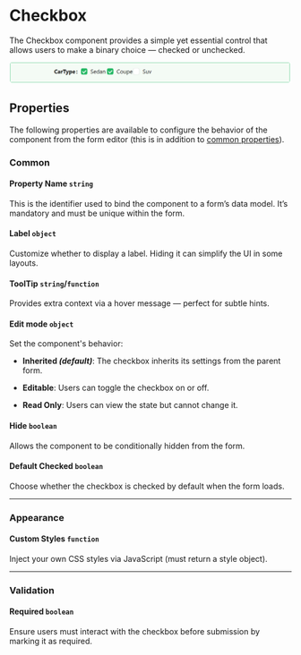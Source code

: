 # Checkbox

The Checkbox component provides a simple yet essential control that allows users to make a binary choice — checked or unchecked.

![Image](../images/checkboxgroup2.png)

## **Properties**

The following properties are available to configure the behavior of the component from the form editor (this is in addition to [common properties](/docs/front-end-basics/form-components/common-component-properties)).

### Common

#### **Property Name** ``string``

This is the identifier used to bind the component to a form’s data model. It’s mandatory and must be unique within the form.

#### **Label** ``object``

Customize whether to display a label. Hiding it can simplify the UI in some layouts.


#### **ToolTip** ``string``/``function``

Provides extra context via a hover message — perfect for subtle hints.

#### **Edit mode** ``object``

Set the component's behavior:

- **Inherited *(default)***: The checkbox inherits its settings from the parent form.

- **Editable**: Users can toggle the checkbox on or off.

- **Read Only**: Users can view the state but cannot change it.

#### **Hide** ``boolean``

Allows the component to be conditionally hidden from the form.

#### **Default Checked** ``boolean``

Choose whether the checkbox is checked by default when the form loads.

___

### Appearance

####  **Custom Styles** ``function``

Inject your own CSS styles via JavaScript (must return a style object).

___

### Validation

#### **Required** ``boolean``

Ensure users must interact with the checkbox before submission by marking it as required.
